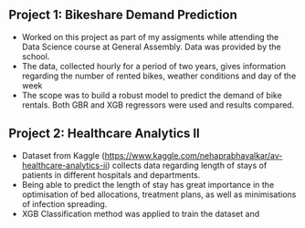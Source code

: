 ## **Project 1: Bikeshare Demand Prediction** ##
- Worked on this project as part of my assigments while attending the Data Science course at General Assembly. Data was provided by the school. 
- The data, collected hourly for a period of two years, gives information regarding the number of rented bikes, weather conditions and day of the week
- The scope was to build a robust model to predict the demand of bike rentals. Both GBR and XGB regressors were used and results compared.
## Project 2: Healthcare Analytics II ##
- Dataset from Kaggle (https://www.kaggle.com/nehaprabhavalkar/av-healthcare-analytics-ii) collects data regarding length of stays of patients in different hospitals and departments.
- Being able to predict the length of stay has great importance in the optimisation of bed allocations, treatment plans, as well as minimisations of infection spreading.
- XGB Classification method was applied to train the dataset and 
